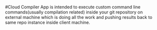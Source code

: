 #Cloud Compiler
App is intended to execute custom command line commands(usually compilation related) inside your git repository on external machine which is doing all the work and pushing results back to same repo instance inside client machine.